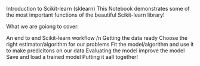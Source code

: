 Introduction to Scikit-learn (sklearn)
This Notebook demonstrates some of the most important functions of the beautiful Scikit-learn library!

What we are goiong to cover: 


An end to end Scikit-learn workflow /n
Getting the data ready
Choose the right estimator/algorithm for our problems
Fit the model/algorithm and use it to make predicitons on our data
Evaluating the model
improve the model
Save and load a trained model
Putting it aall together!
